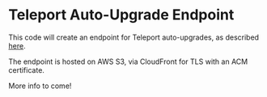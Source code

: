 # Teleport Auto-Upgrade Endpoint

This code will create an endpoint for Teleport auto-upgrades, as described [here](https://goteleport.com/docs/management/operations/self-hosted-automatic-agent-updates/?scope=enterprise).

The endpoint is hosted on AWS S3, via CloudFront for TLS with an ACM certificate. 

More info to come!